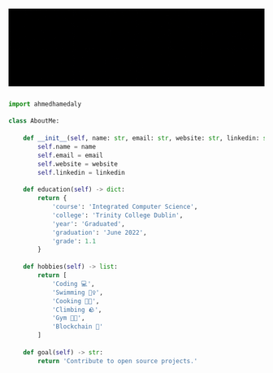 # [![Ahmed Hamed Aly](images/banner.gif)][website]

``` python
import ahmedhamedaly

class AboutMe:

    def __init__(self, name: str, email: str, website: str, linkedin: str):
        self.name = name
        self.email = email
        self.website = website
        self.linkedin = linkedin

    def education(self) -> dict:
        return {
            'course': 'Integrated Computer Science',
            'college': 'Trinity College Dublin',
            'year': 'Graduated',
            'graduation': 'June 2022',
            'grade': 1.1
        }

    def hobbies(self) -> list:
        return [
            'Coding 💻',
            'Swimming 🏊‍♀️',
            'Cooking 👩‍🍳',
            'Climbing 🪨',
            'Gym 💪🏽',
            'Blockchain 📃'
        ]

    def goal(self) -> str:
        return 'Contribute to open source projects.'
```

<!--Links-->
[website]: https://ahmedhamedaly.com/
[github]: https://github.com/ahmedhamedaly
[linkedIn]: https://www.linkedin.com/in/ahmedhamedaly/
[Email]: mailto:hamedala@tcd.ie
